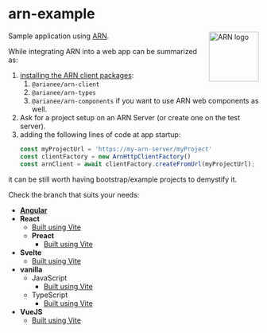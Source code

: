 # arn-example

<img src="https://storage.googleapis.com/arn3-static-resources/arn/arn.png" alt="ARN logo" width="100" align="right"/>

Sample application using [ARN](https://arianee.notion.site/ARN-User-Guide-c2aeabd71df94190aa1b7988bbdfb4c1).

While integrating ARN into a web app can be summarized as:

1. [installing the ARN client packages](https://www.notion.so/arianee/ARN-Client-User-Guide-64f75a6e2df34094a0451e7b0ae80566?pvs=4#96094d70352149e9865080e737845de9):
   1. `@arianee/arn-client`
   1. `@arianee/arn-types`
   1. `@arianee/arn-components` if you want to use ARN web components as well.
2. Ask for a project setup on an ARN Server (or create one on the test server).
2. adding the following lines of code at app startup:
    ```js
    const myProjectUrl = 'https://my-arn-server/myProject'
    const clientFactory = new ArnHttpClientFactory()
    const arnClient = await clientFactory.createFromUrl(myProjectUrl);
    ```

it can be still worth having bootstrap/example projects to demystify it.

Check the branch that suits your needs:

- [**Angular**](https://github.com/Arianee/arn-example/tree/angular)
- **React**
    - [Built using Vite](https://github.com/Arianee/arn-example/tree/react_vite)
    - **Preact**
        - [Built using Vite](https://github.com/Arianee/arn-example/tree/preact_vite)
- **Svelte**
    - [Built using Vite](https://github.com/Arianee/arn-example/tree/svelte_vite)
- **vanilla**
    - JavaScript
        - [Built using Vite](https://github.com/Arianee/arn-example/tree/js_vite)
    - TypeScript
        - [Built using Vite](https://github.com/Arianee/arn-example/tree/ts_vite)
- **VueJS**
    - [Built using Vite](https://github.com/Arianee/arn-example/tree/vue_vite)
